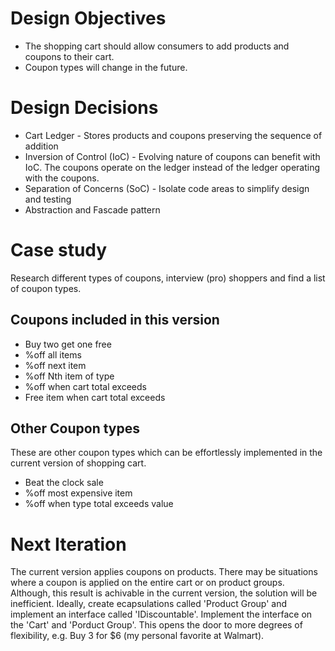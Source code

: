# Design Objectives
- The shopping cart should allow consumers to add products and coupons to their cart.
- Coupon types will change in the future.

# Design Decisions
- Cart Ledger - Stores products and coupons preserving the sequence of addition
- Inversion of Control (IoC) - Evolving nature of coupons can benefit with IoC. The coupons operate on the ledger instead of the ledger operating with the coupons.
- Separation of Concerns (SoC) - Isolate code areas to simplify design and testing
- Abstraction and Fascade pattern

# Case study
Research different types of coupons, interview (pro) shoppers and find a list of coupon types.

## Coupons included in this version
- Buy two get one free
- %off all items
- %off next item
- %off Nth item of type
- %off when cart total exceeds
- Free item when cart total exceeds

## Other Coupon types
These are other coupon types which can be effortlessly implemented in the current version of shopping cart.
- Beat the clock sale
- %off most expensive item
- %off when type total exceeds value

# Next Iteration
The current version applies coupons on products. There may be situations where a coupon is applied on the entire cart or on product groups. Although, this result is achivable in the current version, the solution will be inefficient. Ideally, create ecapsulations called 'Product Group' and implement an interface called 'IDiscountable'. Implement the interface on the 'Cart' and 'Porduct Group'. This opens the door to more degrees of flexibility, e.g. Buy 3 for $6 (my personal favorite at Walmart).